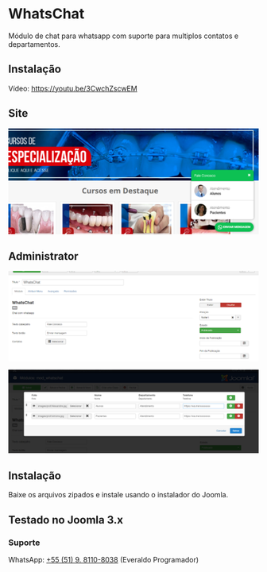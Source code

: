 # WhatsChat
Módulo de chat para whatsapp com suporte para multiplos contatos e departamentos.

## Instalação
Vídeo: https://youtu.be/3CwchZscwEM

## Site
![Screenshot](./screenshot.png)

## Administrator
![Screenshot](./screenshot2.png)

![Screenshot](./screenshot4.png)

## Instalação

Baixe os arquivos zipados e instale usando o instalador do Joomla.

## Testado no Joomla 3.x

### Suporte

WhatsApp: [+55 (51) 9. 8110-8038](https://wa.me/5551981108038) 
(Everaldo Programador)
